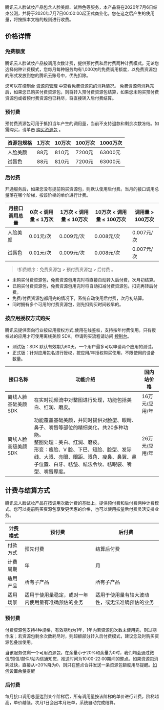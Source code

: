 腾讯云人脸试妆产品包含人脸美颜、试唇色等服务，本产品将在2020年7月6日结束公测，并将于2020年7月7日00:00:00起正式商业化。您在这之后产生的使用量，将按照本文档的规则进行收费。


## 价格详情
### 免费额度
腾讯云人脸试妆产品按调用次数计费，提供预付费和后付费两种计费模式。无论您选择何种计费模式，您每月每种服务均有1,000次的免费调用额度，以免费资源包的形式发放到您的腾讯云账号中，优先扣除。

您可以在控制台 [资源包管理](https://console.cloud.tencent.com/fmu/resource) 中查看免费资源包的消耗情况。
免费资源包消耗完后，如果您已购买付费资源包，则将转入预付费资源包结算，如果您未购买预付费资源包或者预付费资源包已耗尽，将直接转入后付费结算。


### 预付费
预付费资源包可用于抵扣当年产生的调用量，当前不支持退款和剩余次数冻结。如需购买，请单击 [购买资源包](https://buy.cloud.tencent.com/iai_fmu)  。

| 资源包规格 | 	1万次 | 10万次 | 100万次 | 1000万次 | 
| ---------- | ---------|---------|---------|---------|
| 人脸美颜 | 	88元 | 810元 |  	7200元 | 63000元 | 
| 试唇色 | 	88元 | 810元 |  	7200元 | 63000元 | 

### 后付费
开通服务后，如果您没有提前购买资源包，则默认使用后付费。当月的接口调用总量落在哪个阶梯，按该阶梯的单价进行计费。

| 月接口调用总量 | 0次 < 调用量 ≤ 1万次 | 1万次 < 调用量 ≤ 10万次 | 10万次 < 调用量 ≤ 100万次 | 调用量 > 100万次 | 
| ---------- | ---------|---------|---------|---------|
| 人脸美颜 | 	0.01元/次 | 0.009元/次 |  0.008元/次 | 0.007元/次 | 
| 试唇色 | 0.01元/次 | 0.009元/次 |  0.008元/次 | 0.007元/次 |  



>!扣费顺序：免费资源包 > 预付费资源包 > 后付费 。
- 未购买付费资源包，免费资源包用完时将直接自动转入后付费，次月初结算。
- 已购买付费资源包，免费资源包用完时将自动扣减付费资源包，扣完再转后付费。
- 免费/付费资源包都用完的情况下，系统自动使用后付费，次月初结算。
- 同时拥有多个可用的付费资源包，则先扣购买时间较早的。

### 按应用授权方式购买

腾讯云提供面向行业按应用授权方式,使用在线鉴权，支持按年付费使用，只有授权过的应用才可使用离线美颜 SDK。申请购买流程请访问 [控制台](https://console.cloud.tencent.com/fmu/sdk)。
- 测试版：SDK 默认有效期为60天，一个用户最多可以申请两个应用的测试。
- 正式版：针对应用包名进行授权，按应用/年授权购买使用，不限使用的设备数量。

| 接口名称 | 功能介绍 | 国内站价格 |
|---------|---------|---------|
| 离线人脸基础美颜 SDK | 在实时视频流中对整图进行处理，功能包括美白、红润、磨皮。 | 16万元/应用/年 |
| 离线人脸高级美颜 SDK | 功能覆盖基础美颜，并同时提供对脸型、眼睛、鼻子、嘴唇等部位的精细美化，共20多种功能。<br>整图处理：美白、红润、磨皮。<br>形变：瘦脸、V 脸、下巴、短脸、脸型、发际线、大眼、亮眼、眼距、眼角、瘦鼻、鼻翼、鼻子位置、白牙、祛皱、祛法令纹、祛眼袋、嘴型、嘴唇厚度。 | 26万元/应用/年 |

## 计费与结算方式
腾讯云人脸试妆产品在按调用次数计费的基础上，提供预付费和后付费两种计费模式。您可以提前购买资源包享受更优惠的价格，也可以使用按量后付费灵活安排业务。

| 计费模式| 	预付费| 	后付费| 
| ---------- | ---------|---------|
| 付款方式	| 预先付费	| 结算后付费| 
| 计费周期| 	年| 	月| 
| 适用产品	| 所有子产品| 	所有子产品| 
| 适用场景	| 适用于使用量稳定，或对一年内使用量有准确预估的业务	| 适用于使用量有较大波动性，或无法准确预估的业务| 


### 预付费
付费资源包支持4种规格，有效期均为1年，1年内若资源包次数未使用完，则过期作废；若资源包剩余次数耗尽时，则超额部分转入后付费模式，建议您及时购买资源包叠加使用。

当该服务仅剩一个可用资源包，在余量小于20%和余量为0时，我们均会通过微信/短信/邮件/站内信通知您，推送时间为10:00-22:00期间的整点。如果资源包消耗过快，直接从>20%降为0，则只在整点合并发送一条资源包额度用尽提醒。[如何设置余量提醒](https://console.cloud.tencent.com/message/subscription)


### 后付费
每月接口调用总量达到某个阶梯后，所有调用量按该阶梯的单价进行计费，阶梯越高，单价越低。次月1日会出本月账单，系统自动完成结算。






